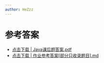 ```yaml
---
author: HeZzz
---
```


# 参考答案

- [点击下载 | Java课后题答案.pdf](https://cs-speedrun.github.io/documents/Java%E8%AF%AD%E8%A8%80%E5%8F%8A%E7%BD%91%E7%BB%9C%E7%BC%96%E7%A8%8B/%E5%8F%82%E8%80%83%E7%AD%94%E6%A1%88/Java%E8%AF%BE%E5%90%8E%E9%A2%98%E7%AD%94%E6%A1%88.pdf)
- [点击下载 | 作业参考答案[部分只收录题目].md](https://cs-speedrun.github.io/documents/Java%E8%AF%AD%E8%A8%80%E5%8F%8A%E7%BD%91%E7%BB%9C%E7%BC%96%E7%A8%8B/%E5%8F%82%E8%80%83%E7%AD%94%E6%A1%88/%E4%BD%9C%E4%B8%9A%E5%8F%82%E8%80%83%E7%AD%94%E6%A1%88%5B%E9%83%A8%E5%88%86%E5%8F%AA%E6%94%B6%E5%BD%95%E9%A2%98%E7%9B%AE%5D.md)